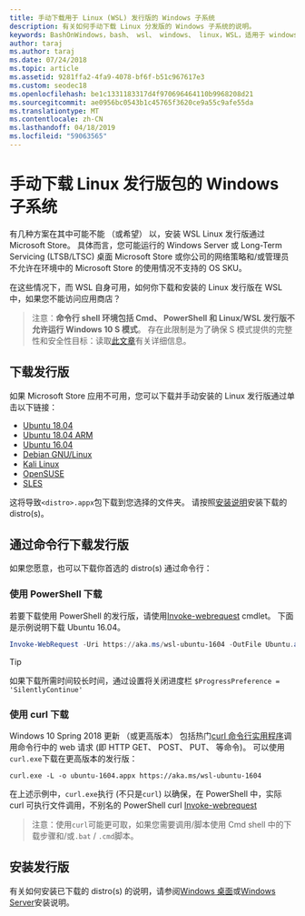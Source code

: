 ```yaml
---
title: 手动下载用于 Linux (WSL) 发行版的 Windows 子系统
description: 有关如何手动下载 Linux 分发版的 Windows 子系统的说明。
keywords: BashOnWindows，bash、 wsl、 windows、 linux，WSL，适用于 windows 子系统的 windows 子系统、 发行版、 ubuntu、 openSUSE、 SLES，debian、 kali
author: taraj
ms.author: taraj
ms.date: 07/24/2018
ms.topic: article
ms.assetid: 9281ffa2-4fa9-4078-bf6f-b51c967617e3
ms.custom: seodec18
ms.openlocfilehash: be1c1331183317d4f970696464110b9968208d21
ms.sourcegitcommit: ae0956bc0543b1c45765f3620ce9a55c9afe55da
ms.translationtype: MT
ms.contentlocale: zh-CN
ms.lasthandoff: 04/18/2019
ms.locfileid: "59063565"
---
```

# <a name="manually-download-windows-subsystem-for-linux-distro-packages"></a>手动下载 Linux 发行版包的 Windows 子系统

有几种方案在其中可能不能 （或希望） 以，安装 WSL Linux 发行版通过 Microsoft Store。 具体而言，您可能运行的 Windows Server 或 Long-Term Servicing (LTSB/LTSC) 桌面 Microsoft Store 或你公司的网络策略和/或管理员不允许在环境中的 Microsoft Store 的使用情况不支持的 OS SKU。

在这些情况下，而 WSL 自身可用，如何你下载和安装的 Linux 发行版在 WSL 中，如果您不能访问应用商店？

> 注意：**命令行 shell 环境包括 Cmd、 PowerShell 和 Linux/WSL 发行版不允许运行 Windows 10 S 模式**。 存在此限制是为了确保 S 模式提供的完整性和安全性目标：读取[此文章](https://blogs.msdn.microsoft.com/commandline/2017/05/18/will-linux-distros-run-on-windows-10-s/)有关详细信息。

## <a name="downloading-distros"></a>下载发行版

如果 Microsoft Store 应用不可用，您可以下载并手动安装的 Linux 发行版通过单击以下链接：
* [Ubuntu 18.04](https://aka.ms/wsl-ubuntu-1804)
* [Ubuntu 18.04 ARM](https://aka.ms/wsl-ubuntu-1804-arm)
* [Ubuntu 16.04](https://aka.ms/wsl-ubuntu-1604)
* [Debian GNU/Linux](https://aka.ms/wsl-debian-gnulinux)
* [Kali Linux](https://aka.ms/wsl-kali-linux)
* [OpenSUSE](https://aka.ms/wsl-opensuse-42)
* [SLES](https://aka.ms/wsl-sles-12)

这将导致`<distro>.appx`包下载到您选择的文件夹。 请按照[安装说明](#installing-your-distro)安装下载的 distro(s)。

## <a name="downloading-distros-via-the-command-line"></a>通过命令行下载发行版
如果您愿意，也可以下载你首选的 distro(s) 通过命令行：

 ### <a name="download-using-powershell"></a>使用 PowerShell 下载
 若要下载使用 PowerShell 的发行版，请使用[Invoke-webrequest](https://msdn.microsoft.com/powershell/reference/5.1/microsoft.powershell.utility/invoke-webrequest) cmdlet。 下面是示例说明下载 Ubuntu 16.04。

```powershell
Invoke-WebRequest -Uri https://aka.ms/wsl-ubuntu-1604 -OutFile Ubuntu.appx -UseBasicParsing
```

> [!TIP]
> 如果下载所需时间较长时间，通过设置将关闭进度栏 `$ProgressPreference = 'SilentlyContinue'`

### <a name="download-using-curl"></a>使用 curl 下载
Windows 10 Spring 2018 更新 （或更高版本） 包括热门[curl 命令行实用程序](https://curl.haxx.se/)调用命令行中的 web 请求 (即 HTTP GET、 POST、 PUT、 等命令)。 可以使用`curl.exe`下载在更高版本的发行版：

```console
curl.exe -L -o ubuntu-1604.appx https://aka.ms/wsl-ubuntu-1604
```

在上述示例中，`curl.exe`执行 (不只是`curl`) 以确保，在 PowerShell 中，实际 curl 可执行文件调用，不别名的 PowerShell curl [Invoke-webrequest](https://docs.microsoft.com/en-us/powershell/module/microsoft.powershell.utility/invoke-webrequest?view=powershell-6)

> 注意：使用`curl`可能更可取，如果您需要调用/脚本使用 Cmd shell 中的下载步骤和/或`.bat`  /  `.cmd`脚本。

## <a name="installing-your-distro"></a>安装发行版
有关如何安装已下载的 distro(s) 的说明，请参阅[Windows 桌面](install-win10.md)或[Windows Server](install-on-server.md)安装说明。
